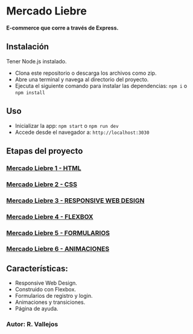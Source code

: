 # Mercado Liebre

**E-commerce que corre a través de Express.**
## Instalación

Tener Node.js instalado.

- Clona este repositorio o descarga los archivos como zip.
- Abre una terminal y navega al directorio del proyecto.
- Ejecuta el siguiente comando para instalar las dependencias: `npm i` o `npm install`

## Uso
- Inicializar la app:
`npm start` o `npm run dev`
- Accede desde el navegador a:
`http://localhost:3030`

## Etapas del proyecto

### [Mercado Liebre 1 - HTML](https://github.com/x-Fenix-x/MercadoLiebre/tree/estructuraWeb)
### [Mercado Liebre 2 - CSS](https://github.com/x-Fenix-x/MercadoLiebre/tree/estilosHeaderFooter)
### [Mercado Liebre 3 - RESPONSIVE WEB DESIGN](https://github.com/x-Fenix-x/MercadoLiebre/tree/responsiveDesign)
### [Mercado Liebre 4 - FLEXBOX](https://github.com/x-Fenix-x/MercadoLiebre/tree/flexbox)
### [Mercado Liebre 5 - FORMULARIOS](https://github.com/x-Fenix-x/MercadoLiebre/tree/formularios)
### [Mercado Liebre 6 - ANIMACIONES](https://github.com/x-Fenix-x/MercadoLiebre/tree/animaciones)

## Características:

- Responsive Web Design.
- Construido con Flexbox.
- Formularios de registro y login.
- Animaciones y transiciones.
- Página de ayuda.

### Autor: R. Vallejos